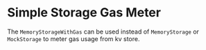 # Simple Storage Gas Meter

The `MemoryStorageWithGas` can be used instead of `MemoryStorage` or `MockStorage` to meter gas usage from kv store.

